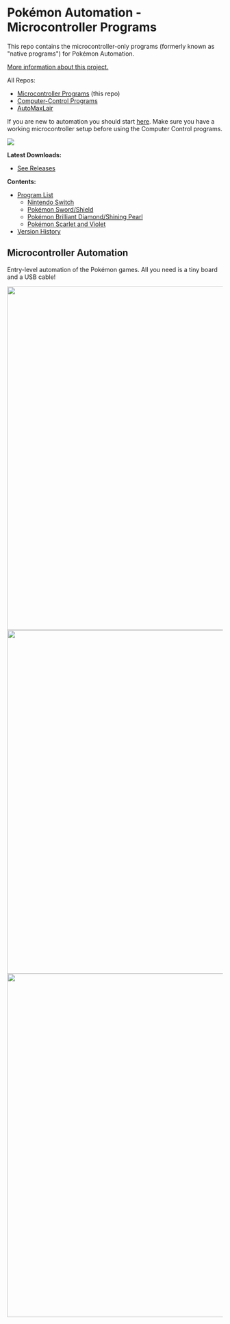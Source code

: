 # Pokémon Automation - Microcontroller Programs

This repo contains the microcontroller-only programs (formerly known as "native programs") for Pokémon Automation.

[More information about this project.](https://github.com/PokemonAutomation/About/blob/master/README.md)

All Repos:
- [Microcontroller Programs](https://github.com/PokemonAutomation/Microcontroller) (this repo)
- [Computer-Control Programs](https://github.com/PokemonAutomation/ComputerControl)
- [AutoMaxLair](https://github.com/PokemonAutomation/AutoMaxLair)

If you are new to automation you should start [here](https://github.com/PokemonAutomation/About/blob/master/README.md#get-me-started). Make sure you have a working microcontroller setup before using the Computer Control programs. 

<!-- All Arduino-based automation starts here regardless of whether you intend to run [Computer-Control](https://github.com/PokemonAutomation/ComputerControl) or [AutoMaxLair](https://github.com/PokemonAutomation/AutoMaxLair).

If are new to automation and you came here intending to run [AutoMaxLair](https://github.com/PokemonAutomation/AutoMaxLair) or the other advanced programs, you must still begin here.

*Be patient. Learn algebra before attempting Calculus.* -->

[<img src="https://canary.discordapp.com/api/guilds/695809740428673034/widget.png?style=banner2">](https://discord.gg/cQ4gWxN)

**Latest Downloads:**
- [See Releases](https://github.com/PokemonAutomation/Microcontroller/releases)

**Contents:**
- [Program List](Wiki/Programs/README.md)
  - [Nintendo Switch](Wiki/Programs/README.md#nintendo-switch)
  - [Pokémon Sword/Shield](Wiki/Programs/README.md#pokémon-swordshield)
  - [Pokémon Brilliant Diamond/Shining Pearl](Wiki/Programs/README.md#pokémon-brilliant-diamondshining-pearl)
  - [Pokémon Scarlet and Violet](Wiki/Programs/README.md#pokémon-scarlet-and-violet)
- [Version History](Wiki/VersionHistory.md)

## Microcontroller Automation

Entry-level automation of the Pokémon games. All you need is a tiny board and a USB cable!

<img src="Wiki/Hardware/images/basic-setup.jpg" width="800">
<img src="Wiki/Programs/PokemonSwSh/images/ShinyHuntUnattended-Regi-0.png" width="800">
<img src="Wiki/Programs/PokemonSwSh/images/EggCombined2-0.png" width="800">
